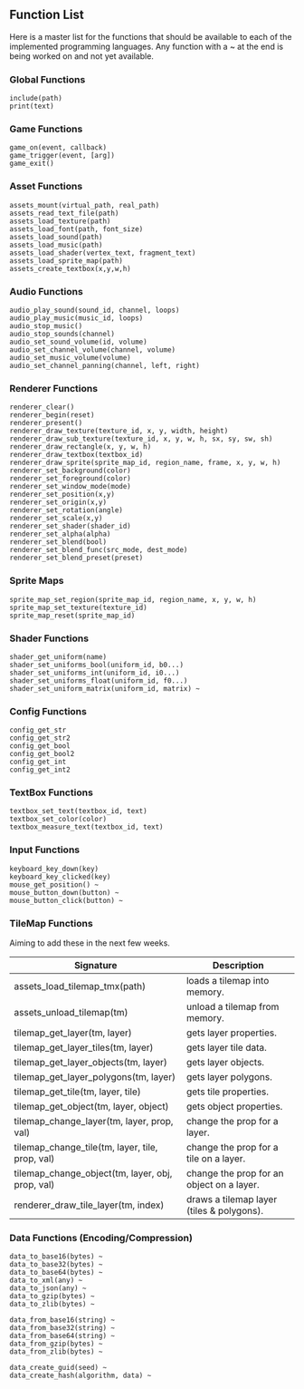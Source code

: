 ## Function List

Here is a master list for the functions that should be available to each
of the implemented programming languages. 
Any function with a ~ at the end is being worked on and not yet available.


### Global Functions
```
include(path)
print(text)
```

### Game Functions
```
game_on(event, callback)
game_trigger(event, [arg])
game_exit()
```

### Asset Functions
```
assets_mount(virtual_path, real_path)
assets_read_text_file(path)
assets_load_texture(path)
assets_load_font(path, font_size)
assets_load_sound(path)
assets_load_music(path)
assets_load_shader(vertex_text, fragment_text)
assets_load_sprite_map(path)
assets_create_textbox(x,y,w,h)
```

### Audio Functions
```
audio_play_sound(sound_id, channel, loops)
audio_play_music(music_id, loops)
audio_stop_music()
audio_stop_sounds(channel) 
audio_set_sound_volume(id, volume)
audio_set_channel_volume(channel, volume)
audio_set_music_volume(volume)
audio_set_channel_panning(channel, left, right)
```

### Renderer Functions
```
renderer_clear()
renderer_begin(reset)
renderer_present()
renderer_draw_texture(texture_id, x, y, width, height)
renderer_draw_sub_texture(texture_id, x, y, w, h, sx, sy, sw, sh)
renderer_draw_rectangle(x, y, w, h)
renderer_draw_textbox(textbox_id)
renderer_draw_sprite(sprite_map_id, region_name, frame, x, y, w, h)
renderer_set_background(color)
renderer_set_foreground(color)
renderer_set_window_mode(mode)
renderer_set_position(x,y)
renderer_set_origin(x,y)
renderer_set_rotation(angle)
renderer_set_scale(x,y)
renderer_set_shader(shader_id)
renderer_set_alpha(alpha)
renderer_set_blend(bool)
renderer_set_blend_func(src_mode, dest_mode)
renderer_set_blend_preset(preset)
```

### Sprite Maps
```
sprite_map_set_region(sprite_map_id, region_name, x, y, w, h)
sprite_map_set_texture(texture_id)
sprite_map_reset(sprite_map_id)
```

### Shader Functions
```
shader_get_uniform(name)
shader_set_uniforms_bool(uniform_id, b0...)
shader_set_uniforms_int(uniform_id, i0...)
shader_set_uniforms_float(uniform_id, f0...)
shader_set_uniform_matrix(uniform_id, matrix) ~
```

### Config Functions
```
config_get_str
config_get_str2
config_get_bool
config_get_bool2
config_get_int
config_get_int2
```

### TextBox Functions
```
textbox_set_text(textbox_id, text)
textbox_set_color(color)
textbox_measure_text(textbox_id, text)
```

### Input Functions
```
keyboard_key_down(key)
keyboard_key_clicked(key)
mouse_get_position() ~
mouse_button_down(button) ~
mouse_button_click(button) ~
```

### TileMap Functions

Aiming to add these in the next few weeks.

Signature | Description
--------- | -----------
assets_load_tilemap_tmx(path)                    | loads a tilemap into memory.
assets_unload_tilemap(tm)                        | unload a tilemap from memory.
tilemap_get_layer(tm, layer)                     | gets layer properties.
tilemap_get_layer_tiles(tm, layer)               | gets layer tile data.
tilemap_get_layer_objects(tm, layer)             | gets layer objects.
tilemap_get_layer_polygons(tm, layer)            | gets layer polygons.
tilemap_get_tile(tm, layer, tile)                | gets tile properties.
tilemap_get_object(tm, layer, object)            | gets object properties.
tilemap_change_layer(tm, layer, prop, val)       | change the prop for a layer.
tilemap_change_tile(tm, layer, tile, prop, val)  | change the prop for a tile on a layer.
tilemap_change_object(tm, layer, obj, prop, val) | change the prop for an object on a layer.
renderer_draw_tile_layer(tm, index)              | draws a tilemap layer (tiles & polygons).

### Data Functions (Encoding/Compression)
```
data_to_base16(bytes) ~
data_to_base32(bytes) ~
data_to_base64(bytes) ~
data_to_xml(any) ~
data_to_json(any) ~
data_to_gzip(bytes) ~
data_to_zlib(bytes) ~

data_from_base16(string) ~
data_from_base32(string) ~
data_from_base64(string) ~
data_from_gzip(bytes) ~
data_from_zlib(bytes) ~

data_create_guid(seed) ~
data_create_hash(algorithm, data) ~
```